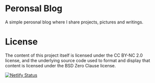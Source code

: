 # Peronsal Blog
A simple perosnal blog where I share projects, pictures and writings. 

# License
The content of this project itself is licensed under the CC BY-NC 2.0 license, and the underlying source code used to format and display that content is licensed under the BSD Zero Clause license.

[![Netlify Status](https://api.netlify.com/api/v1/badges/f87e066c-b654-4f90-82e0-0714c8d30aaf/deploy-status)](https://app.netlify.com/sites/yasseen-salama/deploys)
